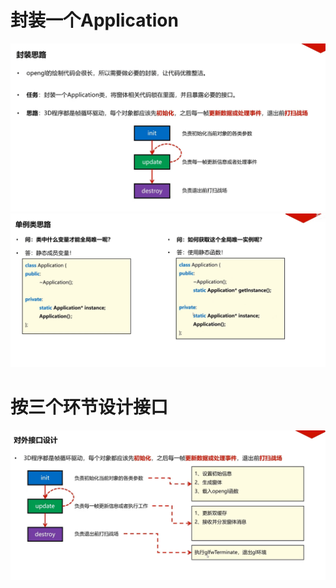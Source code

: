 # 封装一个Application
![输入图片说明](/imgs/2024-10-13/VIxcnh6mId4MhoGT.png)
![输入图片说明](/imgs/2024-10-13/sVDUnB9Ry98gBWSi.png)
# 按三个环节设计接口
![输入图片说明](/imgs/2024-10-13/S2w0kZL0slRjxDTp.png)
<!--stackedit_data:
eyJoaXN0b3J5IjpbLTEyNjE3MzE2NjIsMTMxMTEzMjI3N119
-->